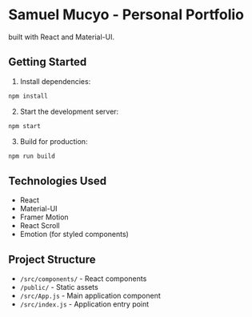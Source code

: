 # Samuel Mucyo - Personal Portfolio

built with React and Material-UI.

## Getting Started

1. Install dependencies:

```bash
npm install
```

2. Start the development server:

```bash
npm start
```

3. Build for production:

```bash
npm run build
```

## Technologies Used

- React
- Material-UI
- Framer Motion
- React Scroll
- Emotion (for styled components)

## Project Structure

- `/src/components/` - React components
- `/public/` - Static assets
- `/src/App.js` - Main application component
- `/src/index.js` - Application entry point

